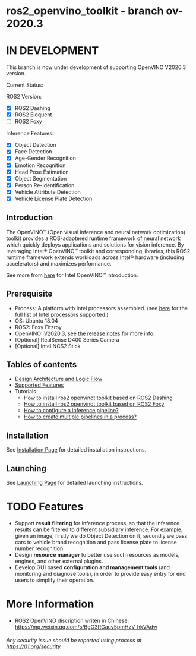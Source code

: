 # ros2_openvino_toolkit - branch ov-2020.3
# IN DEVELOPMENT

This branch is now under development of supporting OpenVINO V2020.3 version. 

Current Status:

ROS2 Version:

* [x] ROS2 Dashing
* [x] ROS2 Eloquent
* [ ] ROS2 Foxy

Inference Features:

* [x] Object Detection
* [x] Face Detection
* [x] Age-Gender Recognition
* [x] Emotion Recognition
* [x] Head Pose Estimation
* [x] Object Segmentation
* [x] Person Re-Identification
* [x] Vehicle Attribute Detection
* [x] Vehicle License Plate Detection

## Introduction

The OpenVINO™ (Open visual inference and neural network optimization) toolkit provides a ROS-adaptered runtime framework of neural network which quickly deploys applications and solutions for vision inference. By leveraging Intel® OpenVINO™ toolkit and corresponding libraries, this ROS2 runtime framework extends  workloads across Intel® hardware (including accelerators) and maximizes performance.

See more from [here](https://github.com/openvinotoolkit/openvino) for Intel OpenVINO™ introduction.

## Prerequisite

* Process: A platform with Intel processors assembled. (see [here](https://software.intel.com/content/www/us/en/develop/articles/openvino-2020-3-lts-relnotes.html) for the full list of Intel processors supported.)
* OS: Ubuntu 18.04
* ROS2: Foxy Fitzroy
* OpenVINO: V2020.3, see [the release notes](https://software.intel.com/content/www/us/en/develop/articles/openvino-2020-3-lts-relnotes.html) for more info.
* [Optional] RealSense D400 Series Camera
* [Optional] Intel NCS2 Stick
## Tables of contents
* [Design Architecture and Logic Flow](https://github.com/intel/ros2_openvino_toolkit/blob/devel/doc/tables_of_contents/Design_Architecture_and_logic_flow.md)
* [Supported Features](https://github.com/intel/ros2_openvino_toolkit/blob/devel/doc/tables_of_contents/supported_features/Supported_features.md)
* Tutorials
  - [How to install ros2 openvinot toolkit based on ROS2 Dashing](https://github.com/intel/ros2_openvino_toolkit/blob/devel/doc/installation/BINARY_INSTALLATION.md)
  - [How to install ros2 openvinot toolkit based on ROS2 Foxy](https://github.com/intel/ros2_openvino_toolkit/blob/devel/doc/installation/BINARY_INSTALLATION.md)
  - [How to configure a inference pipeline?](https://github.com/intel/ros2_openvino_toolkit/blob/devel/doc/tables_of_contents/tutorials/configuration_file_customization.md)
  - [How to create multiple pipelines in a process?](https://github.com/intel/ros2_openvino_toolkit/blob/devel/doc/tables_of_contents/tutorials/Multiple_Pipelines.md)

## Installation
See [Installation Page](https://github.com/intel/ros2_openvino_toolkit/blob/devel/doc/installation/installation.md) for detailed installation instructions.

## Launching
See [Launching Page](https://github.com/intel/ros2_openvino_toolkit/blob/devel/doc/launching/launch.md) for detailed launching instructions.


# TODO Features
* Support **result filtering** for inference process, so that the inference results can be filtered to different subsidiary inference. For example, given an image, firstly we do Object Detection on it, secondly we pass cars to vehicle brand recognition and pass license plate to license number recognition.
* Design **resource manager** to better use such resources as models, engines, and other external plugins.
* Develop GUI based **configuration and management tools** (and monitoring and diagnose tools), in order to provide easy entry for end users to simplify their operation. 

# More Information
* ROS2 OpenVINO discription writen in Chinese: https://mp.weixin.qq.com/s/BgG3RGauv5pmHzV_hkVAdw 

###### *Any security issue should be reported using process at https://01.org/security*

